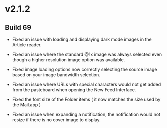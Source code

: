 # v2.1.2

## Build 69

- Fixed an issue with loading and displaying dark mode images in the Article reader. 

- Fixed an issue where the standard @1x image was always selected even though a higher resolution image option was available. 

- Fixed image loading options now correctly selecting the source image based on your image bandwidth selection. 

- Fixed an issue where URLs with special characters would not get added from the pasteboard when opening the New Feed Interface. 

- Fixed the font size of the Folder items ( it now matches the size used by the Mail.app )

- Fixed an issue when expanding a notification, the notification would not resize if there is no cover image to display. 
